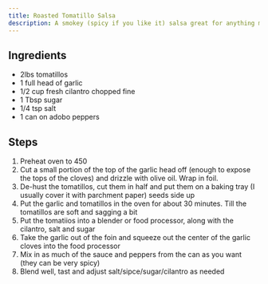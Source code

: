 ```yaml
---
title: Roasted Tomatillo Salsa
description: A smokey (spicy if you like it) salsa great for anything mexican
---
```


## Ingredients
* 2lbs tomatillos
* 1 full head of garlic
* 1/2 cup fresh cilantro chopped fine
* 1 Tbsp sugar
* 1/4 tsp salt
* 1 can on adobo peppers 


## Steps
1. Preheat oven to 450
1. Cut a small portion of the top of the garlic head off (enough to expose the tops of the cloves) and drizzle with olive oil. Wrap in foil.
1. De-hust the tomatillos, cut them in half and put them on a baking tray (I usually cover it with parchment paper) seeds side up
1. Put the garlic and tomatillos in the oven for about 30 minutes. Till the tomatillos are soft and sagging a bit
1. Put the tomatiios into a blender or food processor, along with the cilantro, salt and sugar
1. Take the garlic out of the foin and squeeze out the center of the garlic cloves into the food processor
1. Mix in as much of the sauce and peppers from the can as you want (they can be very spicy)
1. Blend well, tast and adjust salt/sipce/sugar/cilantro as needed
